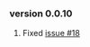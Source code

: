 ### version 0.0.10 ###

  1. Fixed [issue #18](https://code.google.com/p/wicket-menu/issues/detail?id=#18)